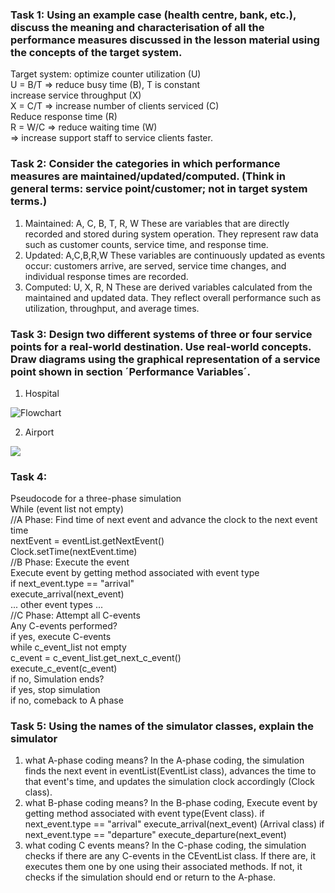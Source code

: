 ### Task 1: Using an example case (health centre, bank, etc.), discuss the meaning and characterisation of all the performance measures discussed in the lesson material using the concepts of the target system.
Target system:
optimize counter utilization (U)  
U = B/T => reduce busy time (B), T is constant  
increase service throughput (X)  
X = C/T => increase number of clients serviced (C)  
Reduce response time (R)  
R = W/C => reduce waiting time (W)  
=> increase support staff to service clients faster.  

### Task 2:  Consider the categories in which performance measures are maintained/updated/computed. (Think in general terms: service point/customer; not in target system terms.)
1. Maintained: A, C, B, T, R, W
These are variables that are directly recorded and stored during system operation. They represent raw data such as customer counts, service time, and response time.
2. Updated: A,C,B,R,W 
These variables are continuously updated as events occur: customers arrive, are served, service time changes, and individual response times are recorded.
3. Computed: U, X, R, N
These are derived variables calculated from the maintained and updated data. They reflect overall performance such as utilization, throughput, and average times.

### Task 3:  Design two different systems of three or four service points for a real-world destination. Use real-world concepts. Draw diagrams using the graphical representation of a service point shown in section ´Performance Variables´.
1. Hospital

![Flowchart](https://mermaid.ink/img/pako:eNo9kE1PhDAQhv9KM2eWAC3Q7cHEBW9qjHpy8VBp-Uig3ZQ2fhD-uwVc5zTzPvPOZGaGWgsJDJpBf9YdNxa9lpVCPm7PhZusHqV5R4fDzen88hQz9CzbfrJe25tOK0KFZwlDj85MvWr_ULGh0iPMUKlrq6-mciN3nhCG7vnHLkMArekFMGucDMDvHflawrziCmwnR1kB86mQDXeDraBSi7dduHrTerw6jXZtB6zhw-QrdxHcyrLnreHjv2qkEtIU2ikLDJNsGwJshi9gSUZDjPOc5NgTSuIAvlc1jGMcZZgmKU6TY0KXAH62tVFIj1FMIopjkkeEHtMApOj9wQ_7c7cfL78cnGtk?type=png)

2. Airport

[![](https://mermaid.ink/img/pako:eNo90EtvgzAMAOC_EvlMKyAppDlUGrDjpEndqaWHiJiHBkmVhr1Q__sCZcsp9mfHkSeojEIQUPfms2qldeStKDXx5-mcjzdnBrQXstkcsvPxNRIkb7F6J52-PIqymUjuLfa21N9WyhcqPFFBjmg_ugrJyWhcvVj82TsTJDPSqk43pJFuLYAAGtspEM6OGID_xyDnEKaZS3AtDliC8FeFtRx7V0Kp777tKvXJmOGv05qxaUHUsr_5aLwqP6LoZGPl8J-1qBXa3IzagUiSZHkExARfIOKEbylNU5ZSyhLOogC-5-w2imiYUB7v6C7ex_wewM8yNtzyfRixkNOIpSHj-10AqDpn7Mtj2cvO77-pm3D7?type=png)](https://mermaid.live/edit#pako:eNo90EtvgzAMAOC_EvlMKyAppDlUGrDjpEndqaWHiJiHBkmVhr1Q__sCZcsp9mfHkSeojEIQUPfms2qldeStKDXx5-mcjzdnBrQXstkcsvPxNRIkb7F6J52-PIqymUjuLfa21N9WyhcqPFFBjmg_ugrJyWhcvVj82TsTJDPSqk43pJFuLYAAGtspEM6OGID_xyDnEKaZS3AtDliC8FeFtRx7V0Kp777tKvXJmOGv05qxaUHUsr_5aLwqP6LoZGPl8J-1qBXa3IzagUiSZHkExARfIOKEbylNU5ZSyhLOogC-5-w2imiYUB7v6C7ex_wewM8yNtzyfRixkNOIpSHj-10AqDpn7Mtj2cvO77-pm3D7)

### Task 4: 
Pseudocode for a three-phase simulation  
While (event list not empty)  
//A Phase: Find time of next event and advance the clock to the next event time  
    nextEvent = eventList.getNextEvent()  
    Clock.setTime(nextEvent.time)  
//B Phase: Execute the event  
    Execute event by getting method associated with event type  
    if next_event.type == "arrival"  
        execute_arrival(next_event)  
    ... other event types ...  
//C Phase: Attempt all C-events  
Any C-events performed?  
if yes, execute C-events  
    while c_event_list not empty  
        c_event = c_event_list.get_next_c_event()  
        execute_c_event(c_event)  
if no, Simulation ends?  
    if yes, stop simulation  
    if no, comeback to A phase  

### Task 5: Using the names of the simulator classes, explain the simulator 
1. what A-phase coding means? 
In the A-phase coding, the simulation finds the next event in eventList(EventList class), advances the time  to that event's time, and updates the simulation clock accordingly (Clock class).
2. what B-phase coding means?
In the B-phase coding, Execute event by getting method associated with event type(Event class). 
    if next_event.type == "arrival"
        execute_arrival(next_event) (Arrival class)
    if next_event.type == "departure"
        execute_departure(next_event)
3. what coding C events means?
In the C-phase coding, the simulation checks if there are any C-events in the CEventList class. If there are, it executes them one by one using their associated methods. If not, it checks if the simulation should end or return to the A-phase.
    

   